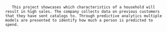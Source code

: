        This project showcases which characteristics of a household will result in high sales. The company collects data on previous customers that they have sent catalogs to. Through predictive analytics multiple models are presented to identify how much a person is predicted to spend.
